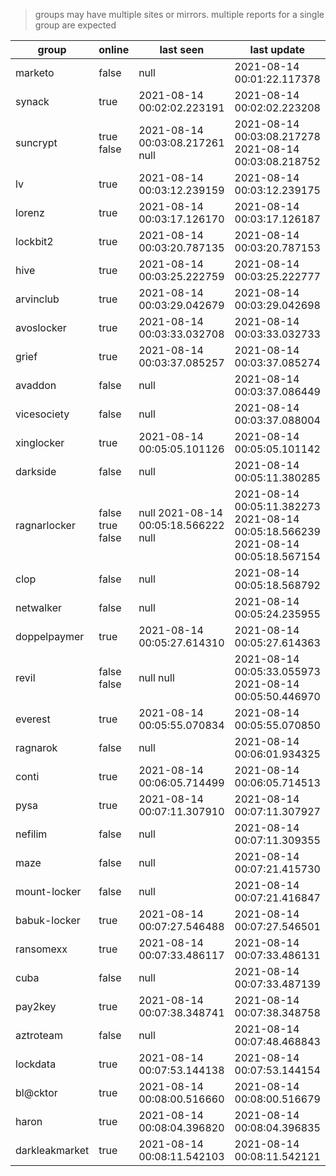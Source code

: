 > groups may have multiple sites or mirrors. multiple reports for a single group are expected

| group | online | last seen  | last update |
|-------|--------|------------|-------------|
| marketo | false | null | 2021-08-14 00:01:22.117378 |
| synack | true | 2021-08-14 00:02:02.223191 | 2021-08-14 00:02:02.223208 |
| suncrypt | true false | 2021-08-14 00:03:08.217261 null | 2021-08-14 00:03:08.217278 2021-08-14 00:03:08.218752 |
| lv | true | 2021-08-14 00:03:12.239159 | 2021-08-14 00:03:12.239175 |
| lorenz | true | 2021-08-14 00:03:17.126170 | 2021-08-14 00:03:17.126187 |
| lockbit2 | true | 2021-08-14 00:03:20.787135 | 2021-08-14 00:03:20.787153 |
| hive | true | 2021-08-14 00:03:25.222759 | 2021-08-14 00:03:25.222777 |
| arvinclub | true | 2021-08-14 00:03:29.042679 | 2021-08-14 00:03:29.042698 |
| avoslocker | true | 2021-08-14 00:03:33.032708 | 2021-08-14 00:03:33.032733 |
| grief | true | 2021-08-14 00:03:37.085257 | 2021-08-14 00:03:37.085274 |
| avaddon | false | null | 2021-08-14 00:03:37.086449 |
| vicesociety | false | null | 2021-08-14 00:03:37.088004 |
| xinglocker | true | 2021-08-14 00:05:05.101126 | 2021-08-14 00:05:05.101142 |
| darkside | false | null | 2021-08-14 00:05:11.380285 |
| ragnarlocker | false true false | null 2021-08-14 00:05:18.566222 null | 2021-08-14 00:05:11.382273 2021-08-14 00:05:18.566239 2021-08-14 00:05:18.567154 |
| clop | false | null | 2021-08-14 00:05:18.568792 |
| netwalker | false | null | 2021-08-14 00:05:24.235955 |
| doppelpaymer | true | 2021-08-14 00:05:27.614310 | 2021-08-14 00:05:27.614363 |
| revil | false false | null null | 2021-08-14 00:05:33.055973 2021-08-14 00:05:50.446970 |
| everest | true | 2021-08-14 00:05:55.070834 | 2021-08-14 00:05:55.070850 |
| ragnarok | false | null | 2021-08-14 00:06:01.934325 |
| conti | true | 2021-08-14 00:06:05.714499 | 2021-08-14 00:06:05.714513 |
| pysa | true | 2021-08-14 00:07:11.307910 | 2021-08-14 00:07:11.307927 |
| nefilim | false | null | 2021-08-14 00:07:11.309355 |
| maze | false | null | 2021-08-14 00:07:21.415730 |
| mount-locker | false | null | 2021-08-14 00:07:21.416847 |
| babuk-locker | true | 2021-08-14 00:07:27.546488 | 2021-08-14 00:07:27.546501 |
| ransomexx | true | 2021-08-14 00:07:33.486117 | 2021-08-14 00:07:33.486131 |
| cuba | false | null | 2021-08-14 00:07:33.487139 |
| pay2key | true | 2021-08-14 00:07:38.348741 | 2021-08-14 00:07:38.348758 |
| aztroteam | false | null | 2021-08-14 00:07:48.468843 |
| lockdata | true | 2021-08-14 00:07:53.144138 | 2021-08-14 00:07:53.144154 |
| bl@cktor | true | 2021-08-14 00:08:00.516660 | 2021-08-14 00:08:00.516679 |
| haron | true | 2021-08-14 00:08:04.396820 | 2021-08-14 00:08:04.396835 |
| darkleakmarket | true | 2021-08-14 00:08:11.542103 | 2021-08-14 00:08:11.542121 |
